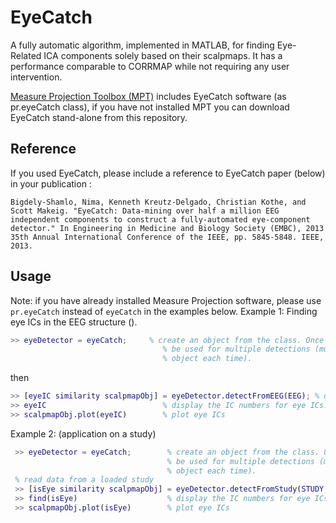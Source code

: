 # EyeCatch
A fully automatic algorithm, implemented in MATLAB, for finding Eye-Related ICA components solely based on their scalpmaps. It has a performance comparable to CORRMAP while not requiring any user intervention.

[Measure Projection Toolbox (MPT)](http://sccn.ucsd.edu/wiki/MPT) includes EyeCatch software (as pr.eyeCatch class), if you have not installed MPT you can download EyeCatch stand-alone from this repository.

## Reference

If you used EyeCatch, please include a reference to EyeCatch paper (below) in your publication :
```
Bigdely-Shamlo, Nima, Kenneth Kreutz-Delgado, Christian Kothe, and Scott Makeig. "EyeCatch: Data-mining over half a million EEG independent components to construct a fully-automated eye-component detector." In Engineering in Medicine and Biology Society (EMBC), 2013 35th Annual International Conference of the IEEE, pp. 5845-5848. IEEE, 2013.
```
## Usage

Note: if you have already installed Measure Projection software, please use `pr.eyeCatch` instead of `eyeCatch` in the examples below.
Example 1: Finding eye ICs in the EEG structure ().
```matlab
>> eyeDetector = eyeCatch;     % create an object from the class. Once you made an object it can
                                  % be used for multiple detections (much faster than creating an
                                  % object each time).
```
then
```matlab
>> [eyeIC similarity scalpmapObj] = eyeDetector.detectFromEEG(EEG); % detect eye ICs
>> eyeIC                          % display the IC numbers for eye ICs.
>> scalpmapObj.plot(eyeIC)        % plot eye ICs
```
Example 2: (application on a study)
```matlab    
 >> eyeDetector = eyeCatch;        % create an object from the class. Once you made an object it can
                                   % be used for multiple detections (much faster than creating an
                                   % object each time).
 % read data from a loaded study
 >> [isEye similarity scalpmapObj] = eyeDetector.detectFromStudy(STUDY, ALLEEG); 
 >> find(isEye)                    % display the IC numbers for eye ICs (since isEye is a logical array). The order of ICs is same order as in STUDY.cluster(1).comps .
 >> scalpmapObj.plot(isEye)        % plot eye ICs
```
